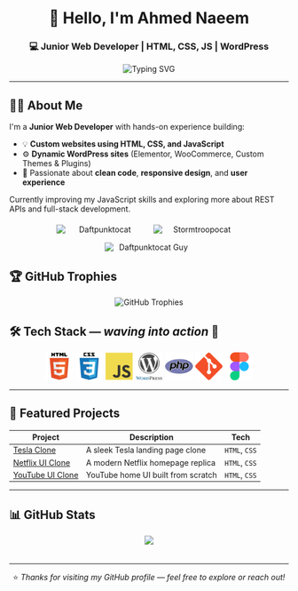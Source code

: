 <h1 align="center">👋 Hello, I'm Ahmed Naeem</h1>
<h3 align="center">💻 Junior Web Developer | HTML, CSS, JS | WordPress </h3>


<p align="center">
  <img src="https://readme-typing-svg.demolab.com?font=Fira+Code&duration=3500&pause=1000&color=61F1E1&center=true&vCenter=true&width=800&lines=Creating+Modern+Websites+with+HTML+CSS+JS;WordPress+Developer+%7C+Custom+Themes+%26+Plugins;Open+to+Freelance+and+Collaboration+Projects" alt="Typing SVG" />
</p>

---

## 👨‍💻 About Me

I'm a **Junior Web Developer** with hands-on experience building:

- 💡 **Custom websites using HTML, CSS, and JavaScript**
- ⚙️ **Dynamic WordPress sites** (Elementor, WooCommerce, Custom Themes & Plugins)
- 🎯 Passionate about **clean code**, **responsive design**, and **user experience**

Currently improving my JavaScript skills and exploring more about REST APIs and full-stack development.

<div align="center" style="margin: 20px 0; display: flex; justify-content: center; gap: 15px; flex-wrap: wrap;">
  <img src="https://octodex.github.com/images/daftpunktocat-thomas.gif" alt="Daftpunktocat" width="160">
  <img src="https://octodex.github.com/images/stormtroopocat.png" alt="Stormtroopocat" width="160">
  <img src="https://octodex.github.com/images/daftpunktocat-guy.gif" alt="Daftpunktocat Guy" width="160">
</div>

## 🏆 GitHub Trophies

<p align="center">
  <img src="https://github-profile-trophy.vercel.app/?username=DevAhmedNaeem&theme=onedark&no-frame=true&title=Stars,Followers,Commits" alt="GitHub Trophies">
</p>

## 🛠️ Tech Stack — <em>waving into action</em> 🌊

<p align="center">
  <img src="https://raw.githubusercontent.com/devicons/devicon/master/icons/html5/html5-original-wordmark.svg" alt="html5" width="50" height="50"/>
  <img src="https://raw.githubusercontent.com/devicons/devicon/master/icons/css3/css3-original-wordmark.svg" alt="css3" width="50" height="50"/>
  <img src="https://raw.githubusercontent.com/devicons/devicon/master/icons/javascript/javascript-original.svg" alt="javascript" width="50" height="50"/>
  <img src="https://raw.githubusercontent.com/devicons/devicon/master/icons/wordpress/wordpress-original.svg" alt="wordpress" width="50" height="50"/>
  <img src="https://raw.githubusercontent.com/devicons/devicon/master/icons/php/php-original.svg" alt="php" width="50" height="50"/>
  <img src="https://raw.githubusercontent.com/devicons/devicon/master/icons/git/git-original.svg" alt="git" width="50" height="50"/>
  <img src="https://raw.githubusercontent.com/devicons/devicon/master/icons/figma/figma-original.svg" alt="figma" width="50" height="50"/>
</p>

---

## 🚀 Featured Projects

<div align="center">

| Project | Description | Tech |
|---------|-------------|------|
| [Tesla Clone](https://tesla-by-ahmed.vercel.app/) | A sleek Tesla landing page clone | `HTML`, `CSS` |
| [Netflix UI Clone](https://netflix-by-ahmed.vercel.app/) | A modern Netflix homepage replica | `HTML`, `CSS` |
| [YouTube UI Clone](https://youtube-by-ahmed.vercel.app/) | YouTube home UI built from scratch | `HTML`, `CSS` |

</div>

---

## 📊 GitHub Stats

<div align="center">
  <img src="https://github-readme-stats.vercel.app/api?username=DevAhmedNaeem&show_icons=true&theme=tokyonight" width="80%" />
  <br><br>
  
---

⭐️ *Thanks for visiting my GitHub profile — feel free to explore or reach out!*
